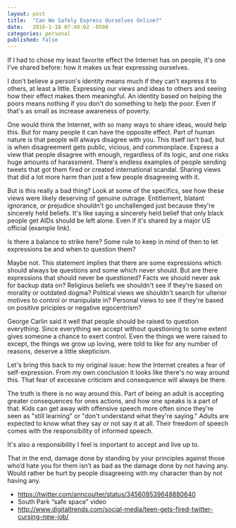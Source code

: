 ```yaml
---
layout: post
title:  "Can We Safely Express Ourselves Online?"
date:   2016-1-18 07:40:02 -0500
categories: personal
published: false
---
```


If I had to chose my least favorite effect the Internet has on people, it's one I've shared before: how it makes us fear expressing ourselves.

I don't believe a person's identity means much if they can't express it to others, at least a little. Expressing our views and ideas to others and seeing how their effect makes them meaningful. An identity based on helping the poors means nothing if you don't do something to help the poor. Even if that's as small as increase awareness of poverty.

One would think the Internet, with so many ways to share ideas, would help this. But for many people it can have the opposite effect. Part of human nature is that people will always disagree with you. This itself isn't bad, but is when disagreement gets public, vicious, and commonplace. Express a view that people disagree with enough, regardless of its logic, and one risks huge amounts of harassment. There's endless examples of people sending tweets that got them fired or created international scandal. Sharing views that did a lot more harm than just a few people disagreeing with it.

But is this really a bad thing? Look at some of the specifics, see how these views were likely deserving of genuine outrage. Entitlement, blatant ignorance, or prejudice shouldn't go unchallenged just because they're sincerely held beliefs. It's like saying a sincerely held belief that only black people get AIDs should be left alone. Even if it's shared by a major US official (example link).

Is there a balance to strike here? Some rule to keep in mind of then to let expressions be and when to question them?

Maybe not. This statement implies that there are some expressions which should always be questions and some which never should. But are there expressions that should never be questioned? Facts we should never ask for backup data on? Religious beliefs we shouldn't see if they're based on morality or outdated dogma? Political views we shouldn't search for ulterior motives to control or manipulate in? Personal views to see if they're based on positive priciples or negative egocentrism?

George Carlin said it well that people should be raised to question everything. Since everything we accept without questioning to some extent gives someone a chance to exert control. Even the things we were raised to except, the things we grow up loving, were told to like for any number of reasons, deserve a little skepticism.

Let's bring this back to my original issue: how the Internet creates a fear of self-expression. From my own conclusion it looks like there's no way around this. That fear of excessive criticism and consequence will always be there.

The truth is there is no way around this. Part of being an adult is accepting greater consequences for ones actions, and how one speaks is a part of that. Kids can get away with offensive speech more often since they're seen as "still learning" or "don't understand what they're saying." Adults are expected to know what they say or not say it at all. Their freedom of speech comes with the responsibility of informed speech.

It's also a responsibility I feel is important to accept and live up to.

That in the end, damage done by standing by your principles against those who’d hate you for them isn’t as bad as the damage done by not having any. Would rather be hurt by people disagreeing with my character than by not having any.


- https://twitter.com/anncoulter/status/345609539648880640
- South Park “safe space” video
- http://www.digitaltrends.com/social-media/teen-gets-fired-twitter-cursing-new-job/